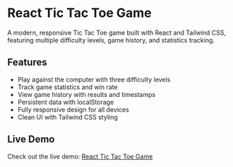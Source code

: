 # React Tic Tac Toe Game

A modern, responsive Tic Tac Toe game built with React and Tailwind CSS, featuring multiple difficulty levels, game history, and statistics tracking.

## Features

- Play against the computer with three difficulty levels
- Track game statistics and win rate
- View game history with results and timestamps
- Persistent data with localStorage
- Fully responsive design for all devices
- Clean UI with Tailwind CSS styling

## Live Demo

Check out the live demo: [React Tic Tac Toe Game](https://shulajz.github.io/react-tictactoe/)

